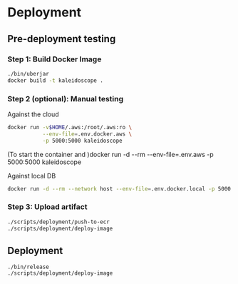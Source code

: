 # Deployment

## Pre-deployment testing

### Step 1: Build Docker Image

```bash
./bin/uberjar
docker build -t kaleidoscope .
```


### Step 2 (optional): Manual testing 

Against the cloud
```bash
docker run -v$HOME/.aws:/root/.aws:ro \
           --env-file=.env.docker.aws \
           -p 5000:5000 kaleidoscope
```

(To start the container and )docker run -d --rm --env-file=.env.aws -p 5000:5000 kaleidoscope

Against local DB
```bash 
docker run -d --rm --network host --env-file=.env.docker.local -p 5000:5000 kaleidoscope
```

### Step 3: Upload artifact

```bash
./scripts/deployment/push-to-ecr
./scripts/deployment/deploy-image
```

## Deployment
```
./bin/release
./scripts/deployment/deploy-image
```

